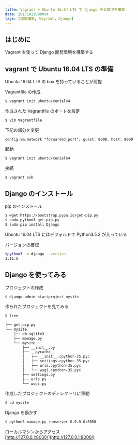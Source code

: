 ```yaml
---
title: Vagrant + Ubuntu 16.04 LTS で Django 開発環境を構築
date: 20171011090004
tags: [環境構築, Vagrant, Django]
---
```


## はじめに

Vagrant を使って Django 開発環境を構築する

## vagrant で Ubuntu 16.04 LTS の準備

Ubuntu 16.04 LTS の box を持っていることが前提

Vagrantfile の作成

```bash
$ vagrant init ubuntu/xenial64
```

作成された Vagrantfile のポートを設定

```bash
$ vim Vagrantfile
```

下記の部分を変更

```vagrantfile
config.vm.network "forwarded_port", guest: 8000, host: 8000
```

起動

```bash
$ vagrant init ubuntu/xenial64
```

接続

```bash
$ vagrant ssh
```

## Django のインストール

pip のインストール

```bash
$ wget https://bootstrap.pypa.io/get-pip.py
$ sudo python3 get-pip.py
$ sudo pip install Django
```

Ubuntu 16.04 LTS にはデフォルトで Python3.5.2 が入っている

バージョンの確認

```bash
$python3 -m django --version
1.11.5
```

## Django を使ってみる

プロジェクトの作成

```bash
$ django-admin startproject mysite
```

作られたプロジェクトを見てみる

```bash
$ tree
.
├── get-pip.py
└── mysite
    ├── db.sqlite3
    ├── manage.py
    └── mysite
        ├── __init__.py
        ├── __pycache__
        │   ├── __init__.cpython-35.pyc
        │   ├── settings.cpython-35.pyc
        │   ├── urls.cpython-35.pyc
        │   └── wsgi.cpython-35.pyc
        ├── settings.py
        ├── urls.py
        └── wsgi.py
```

作成したプロジェクトのディレクトリに移動

```bash
$ cd mysite
```

Django を動かす

```bash
$ python3 manage.py runserver 0.0.0.0:8000
```

ローカルマシンからアクセス<br>
[http://127.0.0.1:8000/](http://127.0.0.1:8000/)
